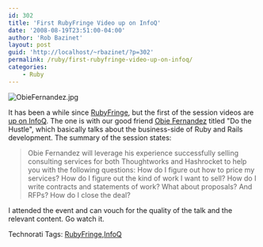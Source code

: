 ```yaml
---
id: 302
title: 'First RubyFringe Video up on InfoQ'
date: '2008-08-19T23:51:00-04:00'
author: 'Rob Bazinet'
layout: post
guid: 'http://localhost/~rbazinet/?p=302'
permalink: /ruby/first-rubyfringe-video-up-on-infoq/
categories:
    - Ruby
---
```


  
![ObieFernandez.jpg](https://accidentaltechnologist.com/files/media/image/ObieFernandez.jpg)

It has been a while since [RubyFringe](http://www.rubyfringe.com "RubyFringe"), but the first of the session videos are [up on InfoQ](http://www.infoq.com/presentations/fernandez-sales-do-the-hustle "InfoQ"). The one is with our good friend [Obie Fernandez](http://blog.obiefernandez.com/content/) titled "Do the Hustle", which basically talks about the business-side of Ruby and Rails development. The summary of the session states:

> Obie Fernandez will leverage his experience successfully selling consulting services for both Thoughtworks and Hashrocket to help you with the following questions: How do I figure out how to price my services? How do I figure out the kind of work I want to sell? How do I write contracts and statements of work? What about proposals? And RFPs? How do I close the deal?

I attended the event and can vouch for the quality of the talk and the relevant content. Go watch it.

Technorati Tags: [RubyFringe](http://technorati.com/tags/RubyFringe),[InfoQ](http://technorati.com/tags/InfoQ)